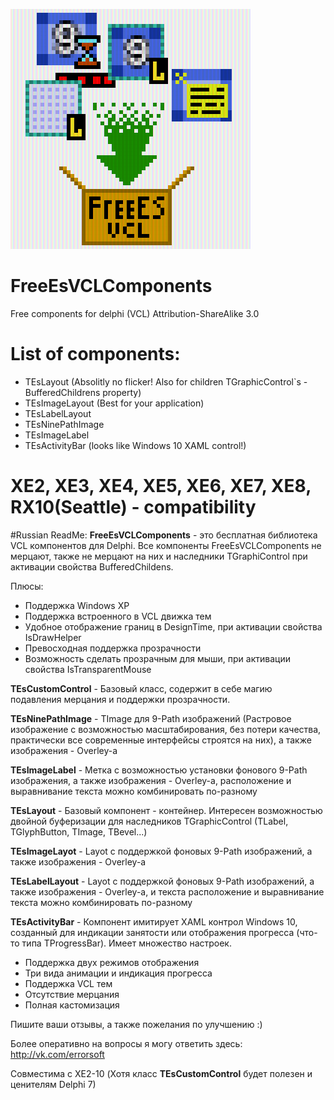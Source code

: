 ![Logo](Source/icons/Logo.png)
# FreeEsVCLComponents
Free components for delphi (VCL)
Attribution-ShareAlike 3.0

# List of components:
* TEsLayout (Absolitly no flicker! Also for children TGraphicControl`s - BufferedChildrens property)
* TEsImageLayout (Best for your application)
* TEsLabelLayout
* TEsNinePathImage
* TEsImageLabel
* TEsActivityBar (looks like Windows 10 XAML control!)

# XE2, XE3, XE4, XE5, XE6, XE7, XE8, RX10(Seattle) - compatibility

#Russian ReadMe:
**FreeEsVCLComponents** - это бесплатная библиотека VCL компонентов для Delphi.
Все компоненты FreeEsVCLComponents не мерцают, также не мерцают на них и наследники TGraphiControl при активации свойства BufferedChildens.

Плюсы:
* Поддержка Windows XP
* Поддержка встроенного в VCL движка тем
* Удобное отображение границ в DesignTime, при активации свойства IsDrawHelper
* Превосходная поддержка прозрачности
* Возможность сделать прозрачным для мыши, при активации свойства IsTransparentMouse

**TEsCustomControl** - Базовый класс, содержит в себе магию подавления мерцания и поддержки прозрачности.

**TEsNinePathImage** - TImage для 9-Path изображений (Растровое изображение с возможностью масштабирования, без потери качества, практически все современные интерфейсы строятся на них), а также изображения - Overley-a

**TEsImageLabel** - Метка с возможностью установки фонового 9-Path изображения, а также изображения - Overley-a, расположение и выравнивание текста можно комбинировать по-разному

**TEsLayout** - Базовый компонент - контейнер.
Интересен возможностью двойной буферизации для наследников TGraphicControl (TLabel, TGlyphButton, TImage, TBevel...)

**TEsImageLayot** - Layot с поддержкой фоновых 9-Path изображений, а также изображения - Overley-a

**TEsLabelLayout** - Layot с поддержкой фоновых 9-Path изображений, а также изображения - Overley-a, и текста расположение и выравнивание текста можно комбинировать по-разному

**TEsActivityBar** - Компонент имитирует XAML контрол Windows 10, созданный для индикации занятости или отображения прогресса (что-то типа TProgressBar).
Имеет множество настроек.
* Поддержка двух режимов отображения
* Три вида анимации и индикация прогресса
* Поддержка VCL тем
* Отсутствие мерцания
* Полная кастомизация

Пишите ваши отзывы, а также пожелания по улучшению :)

Более оперативно на вопросы я могу ответить здесь: http://vk.com/errorsoft

Совместима с XE2-10
(Хотя класс **TEsCustomControl** будет полезен и ценителям Delphi 7)
